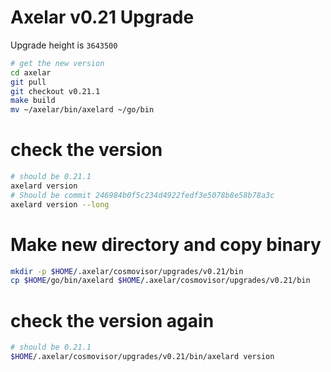 # Axelar v0.21 Upgrade

Upgrade height is `3643500`

```bash
# get the new version
cd axelar
git pull
git checkout v0.21.1
make build
mv ~/axelar/bin/axelard ~/go/bin
```

# check the version

```bash
# should be 0.21.1
axelard version
# Should be commit 246984b0f5c234d4922fedf3e5078b8e58b78a3c
axelard version --long
```

# Make new directory and copy binary

```bash
mkdir -p $HOME/.axelar/cosmovisor/upgrades/v0.21/bin
cp $HOME/go/bin/axelard $HOME/.axelar/cosmovisor/upgrades/v0.21/bin
```

# check the version again

```bash
# should be 0.21.1
$HOME/.axelar/cosmovisor/upgrades/v0.21/bin/axelard version
```
